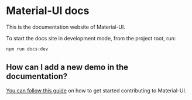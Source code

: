 # Material-UI docs

This is the documentation website of Material-UI.

To start the docs site in development mode, from the project root, run:

```sh
npm run docs:dev
```

## How can I add a new demo in the documentation?

[You can follow this guide](https://github.com/mui-org/material-ui/blob/next/CONTRIBUTING.md)
on how to get started contributing to Material-UI.
